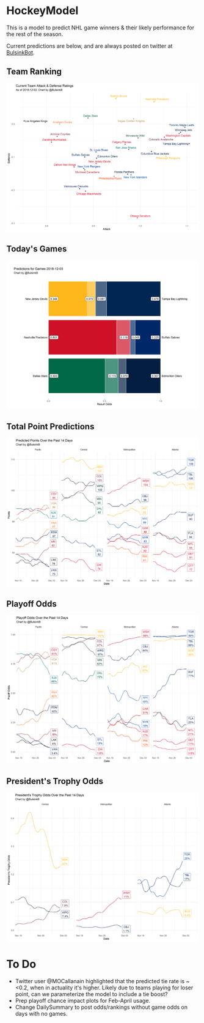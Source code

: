 # HockeyModel

This is a model to predict NHL game winners & their likely performance for the rest of the season. 

Current predictions are below, and are always posted on twitter at [BulsinkBot](https://www.twitter.com/BulsinkB).

## Team Ranking
![Team Ranking](prediction_results/graphics/current_rating.png)

## Today's Games
![Today's Games](prediction_results/graphics/today_odds.png)

## Total Point Predictions
![Total Point Predictions](prediction_results/graphics/point_predict.png)

## Playoff Odds
![Playoff Odds](prediction_results/graphics/playoff_odds.png)

## President's Trophy Odds
![President's Trophy Odds](prediction_results/graphics/president_odds.png)

# To Do

- Twitter user @MOCallanain highlighted that the predicted tie rate is ~<0.2, when in actuality it's higher. Likely due to teams playing for loser point, can we parameterize the model to include a tie boost? 
- Prep playoff chance impact plots for Feb-April usage.
- Change DailySummary to post odds/rankings without game odds on days with no games. 

